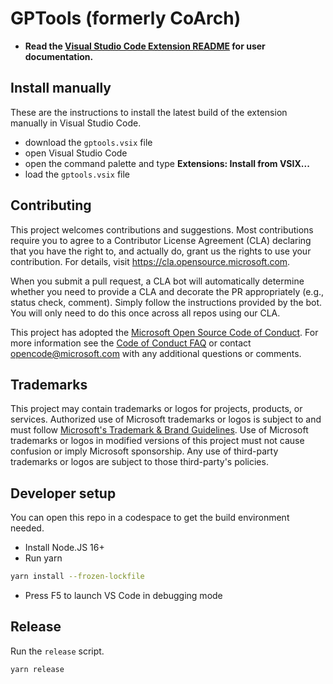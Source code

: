 # GPTools (formerly CoArch)

-   **Read the [Visual Studio Code Extension README](./packages/vscode/README.md) for user documentation.**

## Install manually

These are the instructions to install the latest build of the extension manually in Visual Studio Code.

-   download the `gptools.vsix` file
-   open Visual Studio Code
-   open the command palette and type **Extensions: Install from VSIX...**
-   load the `gptools.vsix` file

## Contributing

This project welcomes contributions and suggestions. Most contributions require you to agree to a
Contributor License Agreement (CLA) declaring that you have the right to, and actually do, grant us
the rights to use your contribution. For details, visit https://cla.opensource.microsoft.com.

When you submit a pull request, a CLA bot will automatically determine whether you need to provide
a CLA and decorate the PR appropriately (e.g., status check, comment). Simply follow the instructions
provided by the bot. You will only need to do this once across all repos using our CLA.

This project has adopted the [Microsoft Open Source Code of Conduct](https://opensource.microsoft.com/codeofconduct/).
For more information see the [Code of Conduct FAQ](https://opensource.microsoft.com/codeofconduct/faq/) or
contact [opencode@microsoft.com](mailto:opencode@microsoft.com) with any additional questions or comments.

## Trademarks

This project may contain trademarks or logos for projects, products, or services. Authorized use of Microsoft
trademarks or logos is subject to and must follow
[Microsoft's Trademark & Brand Guidelines](https://www.microsoft.com/en-us/legal/intellectualproperty/trademarks/usage/general).
Use of Microsoft trademarks or logos in modified versions of this project must not cause confusion or imply Microsoft sponsorship.
Any use of third-party trademarks or logos are subject to those third-party's policies.

## Developer setup

You can open this repo in a codespace to get the build environment needed.

-   Install Node.JS 16+
-   Run yarn

```bash
yarn install --frozen-lockfile
```

-   Press F5 to launch VS Code in debugging mode

## Release

Run the `release` script.

```bash
yarn release
```
